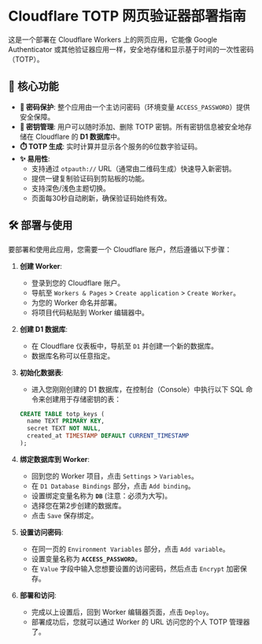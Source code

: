 # Cloudflare TOTP 网页验证器部署指南

这是一个部署在 Cloudflare Workers 上的网页应用，它能像 Google Authenticator 或其他验证器应用一样，安全地存储和显示基于时间的一次性密码（TOTP）。

## 🚀 核心功能

  * **🔑 密码保护**: 整个应用由一个主访问密码（环境变量 `ACCESS_PASSWORD`）提供安全保障。
  * **💾 密钥管理**: 用户可以随时添加、删除 TOTP 密钥。所有密钥信息被安全地存储在 Cloudflare 的 **D1 数据库**中。
  * **⏱️ TOTP 生成**: 实时计算并显示各个服务的6位数字验证码。
  * **✨ 易用性**:
      * 支持通过 `otpauth://` URL（通常由二维码生成）快速导入新密钥。
      * 提供一键复制验证码到剪贴板的功能。
      * 支持深色/浅色主题切换。
      * 页面每30秒自动刷新，确保验证码始终有效。

## 🛠️ 部署与使用

要部署和使用此应用，您需要一个 Cloudflare 账户，然后遵循以下步骤：

1.  **创建 Worker**:

      * 登录到您的 Cloudflare 账户。
      * 导航至 `Workers & Pages` \> `Create application` \> `Create Worker`。
      * 为您的 Worker 命名并部署。
      * 将项目代码粘贴到 Worker 编辑器中。

2.  **创建 D1 数据库**:

      * 在 Cloudflare 仪表板中，导航至 `D1` 并创建一个新的数据库。
      * 数据库名称可以任意指定。

3.  **初始化数据表**:

      * 进入您刚刚创建的 D1 数据库，在控制台（Console）中执行以下 SQL 命令来创建用于存储密钥的表：

    <!-- end list -->

    ```sql
    CREATE TABLE totp_keys (
      name TEXT PRIMARY KEY,
      secret TEXT NOT NULL,
      created_at TIMESTAMP DEFAULT CURRENT_TIMESTAMP
    );
    ```

4.  **绑定数据库到 Worker**:

      * 回到您的 Worker 项目，点击 `Settings` \> `Variables`。
      * 在 `D1 Database Bindings` 部分，点击 `Add binding`。
      * 设置绑定变量名称为 **`DB`** (注意：必须为大写)。
      * 选择您在第2步创建的数据库。
      * 点击 `Save` 保存绑定。

5.  **设置访问密码**:

      * 在同一页的 `Environment Variables` 部分，点击 `Add variable`。
      * 设置变量名称为 **`ACCESS_PASSWORD`**。
      * 在 `Value` 字段中输入您想要设置的访问密码，然后点击 `Encrypt` 加密保存。

6.  **部署和访问**:

      * 完成以上设置后，回到 Worker 编辑器页面，点击 `Deploy`。
      * 部署成功后，您就可以通过 Worker 的 URL 访问您的个人 TOTP 管理器了。
